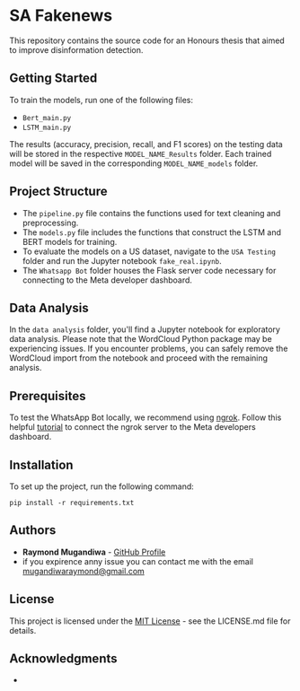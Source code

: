 # SA Fakenews

This repository contains the source code for an Honours thesis that aimed to improve disinformation detection.

## Getting Started

To train the models, run one of the following files:
- `Bert_main.py`
- `LSTM_main.py`

The results (accuracy, precision, recall, and F1 scores) on the testing data will be stored in the respective `MODEL_NAME_Results` folder.
Each trained model will be saved in the corresponding `MODEL_NAME_models` folder.

## Project Structure

- The `pipeline.py` file contains the functions used for text cleaning and preprocessing.
- The `models.py` file includes the functions that construct the LSTM and BERT models for training.
- To evaluate the models on a US dataset, navigate to the `USA Testing` folder and run the Jupyter notebook `fake_real.ipynb`.
- The `Whatsapp Bot` folder houses the Flask server code necessary for connecting to the Meta developer dashboard.

## Data Analysis

In the `data analysis` folder, you'll find a Jupyter notebook for exploratory data analysis. Please note that the WordCloud Python package may be experiencing issues. If you encounter problems, you can safely remove the WordCloud import from the notebook and proceed with the remaining analysis.

## Prerequisites

To test the WhatsApp Bot locally, we recommend using [ngrok](https://ngrok.com/download). Follow this helpful [tutorial](https://ngrok.com/docs/integrations/facebook/webhooks/) to connect the ngrok server to the Meta developers dashboard.

## Installation

To set up the project, run the following command:

```
pip install -r requirements.txt
```

## Authors

- **Raymond Mugandiwa** - [GitHub Profile](https://github.com/RaymondMugandiwa)
- if you expirence anny issue you can contact me with the email mugandiwaraymond@gmail.com

## License

This project is licensed under the [MIT License](LICENSE.md) - see the LICENSE.md file for details.

## Acknowledgments

- 